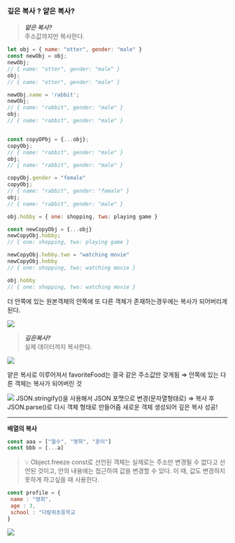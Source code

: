 ### 깊은 복사 ? 얕은 복사?




> ***얕은 복사?***
<br/>주소값까지만 복사한다.

```jsx
let obj = { name: "otter", gender: "male" }
const newObj = obj;
newObj; 
// { name: "otter", gender: "male" }
obj;
// { name: "otter", gender: "male" }

newObj.name = 'rabbit';
newObj;
// { name: "rabbit", gender: "male" }
obj;
// { name: "rabbit", gender: "male" }


const copyOPbj = {...obj};
copyObj;
// { name: "rabbit", gender: "male" }
obj;
// { name: "rabbit", gender: "male" }

copyObj.gender = "female"
copyObj;
// { name: "rabbit", gender: "female" }
obj;
// { name: "rabbit", gender: "male" }

obj.hobby = { one: shopping, two: playing game }

const newCopyObj = {...obj}
newCopyObj.hobby;
// { one: shopping, two: playing game }

newCopyObj.hobby.two = "watching movie"
newCopyObj.hobby
// { one: shopping, two: watching movie }

obj.hobby
// { one: shopping, two: watching movie }
```
더 안쪽에 있는 원본객체의 안쪽에 또 다른 객체가 존재하는경우에는 복사가 되어버리게 된다.

![](https://velog.velcdn.com/images/yeeunk90/post/cb296546-8680-42a9-9457-8e1d5420a844/image.png)


>***깊은복사?***
<br/>실제 데이터까지 복사한다.

![](https://velog.velcdn.com/images/yeeunk90/post/40e15e7c-692c-44e2-8325-c463c77f4728/image.png)

얕은 복사로 이루어져서 favoriteFood는 결국 같은 주소값만 갖게됨 
⇒ 안쪽에 있는 다른 객체는 복사가 되어버린 것

![](https://velog.velcdn.com/images/yeeunk90/post/cc79ccd0-f990-4d73-b7e9-b896c57a2f0f/image.png)
JSON.stringify()을 사용해서 JSON 포맷으로 변경(문자열형태로) ⇒ 복사 후 JSON.parse()로 다시 객체 형태로 만들어줌
새로운 객체 생성되어 깊은 복사 성공!


***

**배열의 복사**
```jsx
const aaa = ["철수", "영희", "훈이"]
const bbb = [...a]
```


>💡 Object.freeze
const로 선언된 객체는 실제로는 주소만 변경될 수 없다고 선언된 것이고, 안의 내용에는 접근하여 값을 변경할 수 있다. 
이 때, 값도 변경하지 못하게 하고싶을 때 사용한다. 
```jsx
const profile = {
 name : "영희",
 age : 3,
 school : "다람쥐초등학교
}
```
![](https://velog.velcdn.com/images/yeeunk90/post/89404a4f-7989-415c-954b-cc74cf0be452/image.png)

